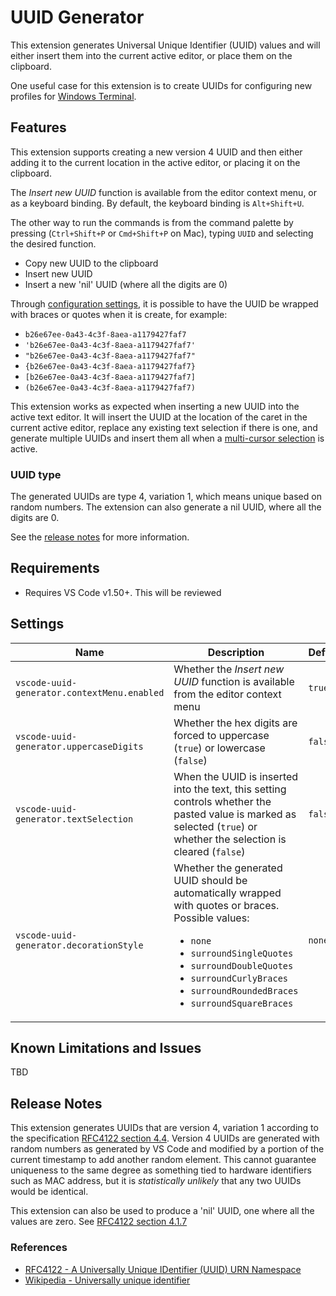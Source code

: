 # UUID Generator

This extension generates Universal Unique Identifier (UUID) values and will either insert them into the current active editor, or place them on the clipboard.

One useful case for this extension is to create UUIDs for configuring new profiles for [Windows Terminal](https://docs.microsoft.com/en-us/windows/terminal/).

## Features

This extension supports creating a new version 4 UUID and then either adding it to the current location in the active editor, or placing it on the clipboard.

The _Insert new UUID_ function is available from the editor context menu, or as a keyboard binding. By default, the keyboard binding is `Alt+Shift+U`.

The other way to run the commands is from the command palette by pressing (`Ctrl+Shift+P` or `Cmd+Shift+P` on Mac), typing `UUID` and selecting the desired function.
* Copy new UUID to the clipboard
* Insert new UUID
* Insert a new 'nil' UUID (where all the digits are 0)

Through [configuration settings](#settings), it is possible to have the UUID be wrapped with braces or quotes when it is create, for example:
* `b26e67ee-0a43-4c3f-8aea-a1179427faf7`
* `'b26e67ee-0a43-4c3f-8aea-a1179427faf7'`
* `"b26e67ee-0a43-4c3f-8aea-a1179427faf7"`
* `{b26e67ee-0a43-4c3f-8aea-a1179427faf7}`
* `[b26e67ee-0a43-4c3f-8aea-a1179427faf7]`
* `(b26e67ee-0a43-4c3f-8aea-a1179427faf7)`

This extension works as expected when inserting a new UUID into the active text editor. It will insert the UUID at the location of the caret in the current active editor, replace any existing text selection if there is one, and generate multiple UUIDs and insert them all when a [multi-cursor selection](https://code.visualstudio.com/docs/getstarted/tips-and-tricks#_multi-cursor-selection) is active.

### UUID type
The generated UUIDs are type 4, variation 1, which means unique based on random numbers. The extension can also generate a nil UUID, where all the digits are 0.

See the [release notes](#release-notes) for more information.

## Requirements

* Requires VS Code v1.50+. This will be reviewed

## Settings

| Name | Description | Default |
|--|--|--|
| `vscode-uuid-generator.contextMenu.enabled` | Whether the _Insert new UUID_ function is available from the editor context menu | `true` |
| `vscode-uuid-generator.uppercaseDigits` | Whether the hex digits are forced to uppercase (`true`) or lowercase (`false`) | `false` |
| `vscode-uuid-generator.textSelection`   | When the UUID is inserted into the text, this setting controls whether the pasted value is marked as selected (`true`) or whether the selection is cleared (`false`) | `false` |
| `vscode-uuid-generator.decorationStyle` | Whether the generated UUID should be automatically wrapped with quotes or braces. Possible values:<ul><li>`none`</li><li>`surroundSingleQuotes`</li><li>`surroundDoubleQuotes`</li><li> `surroundCurlyBraces`</li><li>`surroundRoundedBraces`</li><li>`surroundSquareBraces`</ul> | `none` |

## Known Limitations and Issues

TBD

## Release Notes

This extension generates UUIDs that are version 4, variation 1 according to the specification [RFC4122 section 4.4](https://tools.ietf.org/html/rfc4122#section-4.4). Version 4 UUIDs are generated with random numbers as generated by VS Code and modified by a portion of the current timestamp to add another random element. This cannot guarantee uniqueness to the same degree as something tied to hardware identifiers such as MAC address, but it is _statistically unlikely_ that any two UUIDs would be identical.

This extension can also be used to produce a 'nil' UUID, one where all the values are zero. See [RFC4122 section 4.1.7](https://tools.ietf.org/html/rfc4122#section-4.1.7)

### References
* [RFC4122 - A Universally Unique IDentifier (UUID) URN Namespace](https://www.ietf.org/rfc/rfc4122.txt)
* [Wikipedia - Universally unique identifier](https://en.wikipedia.org/wiki/Universally_unique_identifier)
